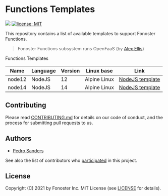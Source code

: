 # Functions Templates

<a href="./CONTRIBUTING.md"><img src="https://img.shields.io/badge/PRs-welcome-brightgreen.svg"></a> <a href="https://opensource.org/licenses/MIT"><img src="https://img.shields.io/badge/license-MIT-blue.svg" alt="license: MIT"></a>

This repository contains a list of available templates to support Fonoster Functions. 

> Fonoster Functions subsystem runs OpenFaaS (by [Alex Ellis](https://github.com/alexellis))

Functions Templates

| Name        | Language | Version | Linux base | Link
|-------------|----------|---------|------------|------
| node12 | NodeJS | 12 | Alpine Linux | [NodeJS template](https://github.com/fonoster/functions/tree/master/templates/node12)
| node14 | NodeJS | 14 | Alpine Linux | [NodeJS template](https://github.com/fonoster/functions/tree/master/templates/node14)

## Contributing

Please read [CONTRIBUTING.md](https://github.com/fonoster/fonoster/blob/master/CONTRIBUTING.md) for details on our code of conduct, and the process for submitting pull requests to us.

## Authors

- [Pedro Sanders](https://github.com/psanders)

See also the list of contributors who [participated](https://github.com/fonoster/functions/contributors) in this project.

## License

Copyright (C) 2021 by Fonoster Inc. MIT License (see [LICENSE](https://github.com/fonoster/fonoster/blob/master/LICENSE) for details).
